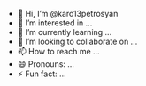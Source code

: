- 👋 Hi, I’m @karo13petrosyan
- 👀 I’m interested in ...
- 🌱 I’m currently learning ...
- 💞️ I’m looking to collaborate on ...
- 📫 How to reach me ...
- 😄 Pronouns: ...
- ⚡ Fun fact: ...

<!---
karo13petrosyan/karo13petrosyan is a ✨ special ✨ repository because its `README.md` (this file) appears on your GitHub profile.
You can click the Preview link to take a look at your changes.
--->
